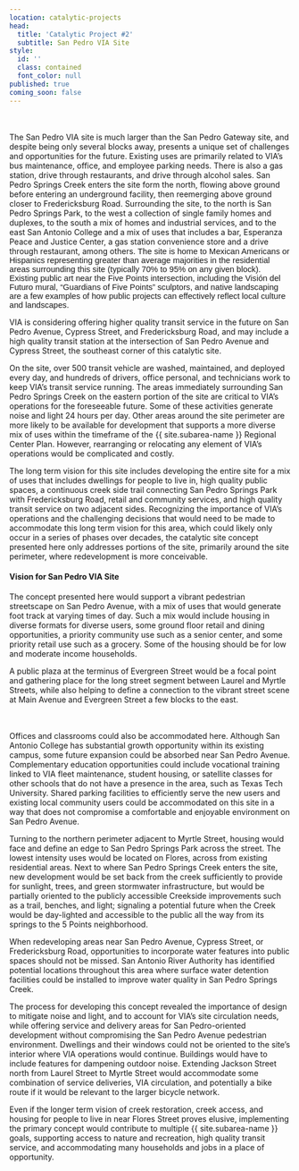 ```yaml
---
location: catalytic-projects
head:
  title: 'Catalytic Project #2'
  subtitle: San Pedro VIA Site
style:
  id: ''
  class: contained
  font_color: null
published: true
coming_soon: false
---
```

<div class="row d-flex align-items-center justify-content-center">
<div class="col-md-12">
<div class="image left half" style="margin-bottom: 20px;"><img data-src="/img/03_09_catalytic_projects/sanpedrovia_view2.jpg" /></div>
<div class="image right half"><img data-src="/img/03_09_catalytic_projects/sanpedrovia_view2_proposed.jpg" /></div>
<p>The San Pedro VIA site is much larger than the San Pedro Gateway site, and despite being only several blocks away, presents a unique set of challenges and opportunities for the future. Existing uses are primarily related to VIA&rsquo;s bus maintenance, office, and employee parking needs. There is also a gas station, drive through restaurants, and drive through alcohol sales. San Pedro Springs Creek enters the site form the north, flowing above ground before entering an underground facility, then reemerging above ground closer to Fredericksburg Road. Surrounding the site, to the north is San Pedro Springs Park, to the west a collection of single family homes and duplexes, to the south a mix of homes and industrial services, and to the east San Antonio College and a mix of uses that includes a bar, Esperanza Peace and Justice Center, a gas station convenience store and a drive through restaurant, among others.&nbsp;<span style="font-family: verdana, geneva, sans-serif;"><span style="font-size: 11pt;">The site is home to Mexican Americans or Hispanics representing greater than average majorities in the residential areas surrounding this site (typically 70% to 95% on any given block). Existing public art near the Five Points intersection, including the Visi&oacute;n del Futuro mural, &ldquo;Guardians of Five Points&rdquo; sculptors, and native landscaping are a few examples of how public projects can effectively reflect local culture and landscapes.</span><span style="font-size: 11pt;"> &nbsp;</span></span></p>
</div>
<div class="col-12">
<p>VIA is considering offering higher quality transit service in the future on San Pedro Avenue, Cypress Street, and Fredericksburg Road, and may include a high quality transit station at the intersection of San Pedro Avenue and Cypress Street, the southeast corner of this catalytic site.</p>
<p>On the site, over 500 transit vehicle are washed, maintained, and deployed every day, and hundreds of drivers, office personal, and technicians work to keep VIA&rsquo;s transit service running. The areas immediately surrounding San Pedro Springs Creek on the eastern portion of the site are critical to VIA&rsquo;s operations for the foreseeable future. Some of these activities generate noise and light 24 hours per day. Other areas around the site perimeter are more likely to be available for development that supports a more diverse mix of uses within the timeframe of the {{ site.subarea-name }} Regional Center Plan. However, rearranging or relocating any element of VIA&rsquo;s operations would be complicated and costly.</p>
<p>The long term vision for this site includes developing the entire site for a mix of uses that includes dwellings for people to live in, high quality public spaces, a continuous creek side trail connecting San Pedro Springs Park with Fredericksburg Road, retail and community services, and high quality transit service on two adjacent sides. Recognizing the importance of VIA&rsquo;s operations and the challenging decisions that would need to be made to accommodate this long term vision for this area, which could likely only occur in a series of phases over decades, the catalytic site concept presented here only addresses portions of the site, primarily around the site perimeter, where redevelopment is more conceivable.</p>
</div>
<div class="col-md-12">
<h4>Vision for San Pedro VIA Site</h4>
<p>The concept presented here would support a vibrant pedestrian streetscape on San Pedro Avenue, with a mix of uses that would generate foot track at varying times of day. Such a mix would include housing in diverse formats for diverse users, some ground floor retail and dining opportunities, a priority community use such as a senior center, and some priority retail use such as a grocery. Some of the housing should be for low and moderate income households.</p>
<p>A public plaza at the terminus of Evergreen Street would be a focal point and gathering place for the long street segment between Laurel and Myrtle Streets, while also helping to define a connection to the vibrant street scene at Main Avenue and Evergreen Street a few blocks to the east.</p>
</div>
<div class="image left half" style="margin-bottom: 20px;"><img data-src="/img/03_09_catalytic_projects/sanpedrovia_view1.jpg" /></div>
<div class="image right half"><img data-src="/img/03_09_catalytic_projects/sanpedrovia_view1_proposed.jpg" /></div>
<div class="col-12">
<p>Offices and classrooms could also be accommodated here. Although San Antonio College has substantial growth opportunity within its existing campus, some future expansion could be absorbed near San Pedro Avenue. Complementary education opportunities could include vocational training linked to VIA fleet maintenance, student housing, or satellite classes for other schools that do not have a presence in the area, such as Texas Tech University. Shared parking facilities to efficiently serve the new users and existing local community users could be accommodated on this site in a way that does not compromise a comfortable and enjoyable environment on San Pedro Avenue.</p>
<p>Turning to the northern perimeter adjacent to Myrtle Street, housing would face and define an edge to San Pedro Springs Park across the street. The lowest intensity uses would be located on Flores, across from existing residential areas. Next to where San Pedro Springs Creek enters the site, new development would be set back from the creek sufficiently to provide for sunlight, trees, and green stormwater infrastructure, but would be partially oriented to the publicly accessible Creekside improvements such as a trail, benches, and light; signaling a potential future when the Creek would be day-lighted and accessible to the public all the way from its springs to the 5 Points neighborhood.</p>
<p>When redeveloping areas near San Pedro Avenue, Cypress Street, or Fredericksburg Road, opportunities to incorporate water features into public spaces should not be missed. San Antonio River Authority has identified potential locations throughout this area where surface water detention facilities could be installed to improve water quality in San Pedro Springs Creek.</p>
</div>
<div class="col-12">
<p>The process for developing this concept revealed the importance of design to mitigate noise and light, and to account for VIA&rsquo;s site circulation needs, while offering service and delivery areas for San Pedro-oriented development without compromising the San Pedro Avenue pedestrian environment. Dwellings and their windows could not be oriented to the site&rsquo;s interior where VIA operations would continue. Buildings would have to include features for dampening outdoor noise. Extending Jackson Street north from Laurel Street to Myrtle Street would accommodate some combination of service deliveries, VIA circulation, and potentially a bike route if it would be relevant to the larger bicycle network.</p>
<p>Even if the longer term vision of creek restoration, creek access, and housing for people to live in near Flores Street proves elusive, implementing the primary concept would contribute to multiple {{ site.subarea-name }} goals, supporting access to nature and recreation, high quality transit service, and accommodating many households and jobs in a place of opportunity.</p>
</div>
</div>
